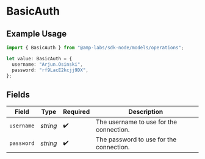 # BasicAuth

## Example Usage

```typescript
import { BasicAuth } from "@amp-labs/sdk-node/models/operations";

let value: BasicAuth = {
  username: "Arjun.Osinski",
  password: "rf9LacE2kcjj9DX",
};
```

## Fields

| Field                                   | Type                                    | Required                                | Description                             |
| --------------------------------------- | --------------------------------------- | --------------------------------------- | --------------------------------------- |
| `username`                              | *string*                                | :heavy_check_mark:                      | The username to use for the connection. |
| `password`                              | *string*                                | :heavy_check_mark:                      | The password to use for the connection. |